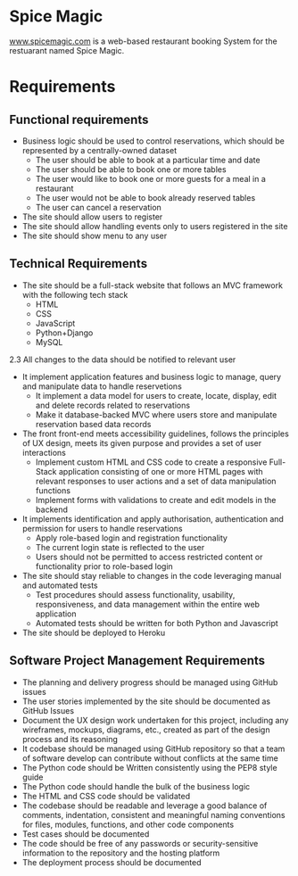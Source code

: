 # Spice Magic

www.spicemagic.com is a web-based restaurant booking System for the restuarant named Spice Magic. 

# Requirements
## Functional requirements
- Business logic should be used to control reservations, which should be represented by a centrally-owned dataset 
    - The user should be able to book at a particular time and date
    - The user should be able to book one or more tables
    - The user would like to book one or more guests for a meal in a restaurant 
    - The user would not be able to book already reserved tables
    - The user can cancel a reservation
- The site should allow users to register
- The site should allow handling events only to users registered in the site
- The site should show menu to any user

## Technical Requirements
- The site should be a full-stack website that follows an MVC framework with the following tech stack
    - HTML 
    - CSS 
     - JavaScript 
    - Python+Django
    - MySQL

2.3	All changes to the data should be notified to relevant user

- It implement application features and business logic to manage, query and manipulate data to handle reservetions
    - It implement a data model for users to create, locate, display, edit and delete records related to reservations
    - Make it database-backed MVC where users store and manipulate reservation based data records
- The front front-end meets accessibility guidelines, follows the principles of UX design, meets its given purpose and provides a set of user interactions
    - Implement custom HTML and CSS code to create a responsive Full-Stack application consisting of one or more HTML pages with relevant responses to user actions and a set of data manipulation functions
    - Implement forms with validations to create and edit models in the backend
- It implements identification and apply authorisation, authentication and permission for users to handle reservations
    - Apply role-based login and registration functionality
    - The current login state is reflected to the user
    - Users should not be permitted to access restricted content or functionality prior to role-based login
- The site should stay reliable to changes in the code leveraging manual and automated tests
    - Test procedures should assess functionality, usability, responsiveness, and data management within the entire web application
    - Automated tests should be written for both Python and Javascript
- The site should be deployed to Heroku

## Software Project Management Requirements
- The planning and delivery progress should be managed using GitHub issues
- The user stories implemented by the site should be documented as GitHub Issues
- Document the UX design work undertaken for this project, including any wireframes, mockups, diagrams, etc., created as part of the design process and its reasoning
- It codebase should be managed using GitHub repository so that a team of software develop can contribute without conflicts at the same time
- The Python code should be Written consistently using the PEP8 style guide
- The Python code should handle the bulk of the business logic
- The HTML and CSS code should be validated
- The codebase should be readable and leverage a good balance of comments, indentation, consistent and meaningful naming conventions for files, modules, functions, and other code components
- Test cases should be documented
- The code should be free of any passwords or security-sensitive information to the repository and the hosting platform
- The deployment process should be documented



